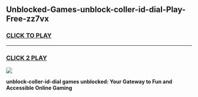 
## Unblocked-Games-unblock-coller-id-dial-Play-Free-zz7vx
<h3>
<a href="https://premium76.site?title=unblock-coller-id-dial&ref=23A">CLICK TO PLAY</a></h3>
<hr>

<h3>
<a href="https://premium76.site?title=unblock-coller-id-dial&ref=23A">CLICK 2 PLAY</a>
  
</h3>

<a href="https://premium76.site?title=unblock-coller-id-dial&ref=23A"><img src="https://clearcache.store/games.png"></a>


**unblock-coller-id-dial games unblocked: Your Gateway to Fun and Accessible Online Gaming**

